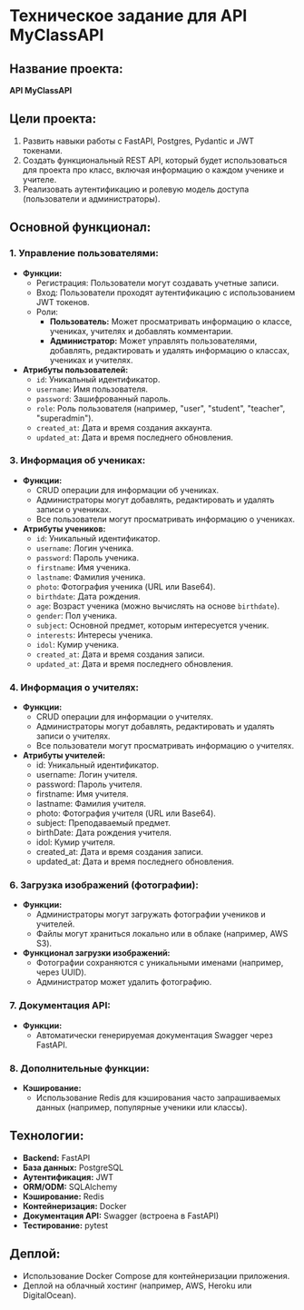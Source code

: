 # Техническое задание для API MyClassAPI

## Название проекта:
**API MyClassAPI**

## Цели проекта:
1. Развить навыки работы с FastAPI, Postgres, Pydantic и JWT токенами.
2. Создать функциональный REST API, который будет использоваться для проекта про класс, включая информацию о каждом ученике и учителе.
3. Реализовать аутентификацию и ролевую модель доступа (пользователи и администраторы).

## Основной функционал:

### 1. **Управление пользователями:**
- **Функции:**
  - Регистрация: Пользователи могут создавать учетные записи.
  - Вход: Пользователи проходят аутентификацию с использованием JWT токенов.
  - Роли:
    - **Пользователь:** Может просматривать информацию о классе, учениках, учителях и добавлять комментарии.
    - **Администратор:** Может управлять пользователями, добавлять, редактировать и удалять информацию о классах, учениках и учителях.
- **Атрибуты пользователей:**
  - `id`: Уникальный идентификатор.
  - `username`: Имя пользователя.
  - `password`: Зашифрованный пароль.
  - `role`: Роль пользователя (например, "user", "student", "teacher", "superadmin").
  - `created_at`: Дата и время создания аккаунта.
  - `updated_at`: Дата и время последнего обновления.

[//]: # ()
[//]: # (### 2. **Информация о классе:**)

[//]: # (- **Функции:**)

[//]: # (  - CRUD операции для информации о классе &#40;например, список учеников, учителей, фотографии и комментарии&#41;.)

[//]: # (  - Все пользователи могут просматривать информацию о классе.)

[//]: # (  - Администраторы могут редактировать и удалять информацию.)

[//]: # (- **Атрибуты информации о классе:**)

[//]: # (  - `id`: Уникальный идентификатор.)

[//]: # (  - `class_name`: Название класса &#40;например, "10-А"&#41;.)

[//]: # (  - `teacher`: Имя учителя.)

[//]: # (  - `students`: Список учеников &#40;ID учеников&#41;.)

[//]: # (  - `created_at`: Дата и время создания записи.)

[//]: # (  - `updated_at`: Дата и время последнего обновления.)

### 3. **Информация об учениках:**
- **Функции:**
  - CRUD операции для информации об учениках.
  - Администраторы могут добавлять, редактировать и удалять записи о учениках.
  - Все пользователи могут просматривать информацию о учениках.
- **Атрибуты учеников:**
  - `id`: Уникальный идентификатор.
  - `username`: Логин ученика.
  - `password`: Пароль ученика.
  - `firstname`: Имя ученика.
  - `lastname`: Фамилия ученика.
  - `photo`: Фотография ученика (URL или Base64).
  - `birthdate`: Дата рождения.
  - `age`: Возраст ученика (можно вычислять на основе `birthdate`).
  - `gender`: Пол ученика.
  - `subject`: Основной предмет, которым интересуется ученик.
  - `interests`: Интересы ученика.
  - `idol`: Кумир ученика.
  - `created_at`: Дата и время создания записи.
  - `updated_at`: Дата и время последнего обновления.

### 4. **Информация о учителях:**
- **Функции:**
  - CRUD операции для информации о учителях.
  - Администраторы могут добавлять, редактировать и удалять записи о учителях.
  - Все пользователи могут просматривать информацию о учителях.
- **Атрибуты учителей:**
  - id: Уникальный идентификатор.
  - username: Логин учителя.
  - password: Пароль учителя.
  - firstname: Имя учителя.
  - lastname: Фамилия учителя.
  - photo: Фотография учителя (URL или Base64).
  - subject: Преподаваемый предмет.
  - birthDate: Дата рождения учителя.
  - idol: Кумир учителя.
  - created_at: Дата и время создания записи.
  - updated_at: Дата и время последнего обновления.



### 6. **Загрузка изображений (фотографии):**
- **Функции:**
  - Администраторы могут загружать фотографии учеников и учителей.
  - Файлы могут храниться локально или в облаке (например, AWS S3).
- **Функционал загрузки изображений:**
  - Фотографии сохраняются с уникальными именами (например, через UUID).
  - Администратор может удалить фотографию.

### 7. **Документация API:**
- **Функции:**
  - Автоматически генерируемая документация Swagger через FastAPI.

### 8. **Дополнительные функции:**
- **Кэширование:**
  - Использование Redis для кэширования часто запрашиваемых данных (например, популярные ученики или классы).

## Технологии:
- **Backend:** FastAPI
- **База данных:** PostgreSQL
- **Аутентификация:** JWT
- **ORM/ODM:** SQLAlchemy
- **Кэширование:** Redis
- **Контейнеризация:** Docker
- **Документация API:** Swagger (встроена в FastAPI)
- **Тестирование:** pytest

## Деплой:
- Использование Docker Compose для контейнеризации приложения.
- Деплой на облачный хостинг (например, AWS, Heroku или DigitalOcean).

